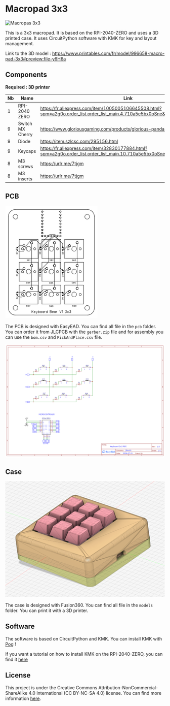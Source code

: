 # Macropad 3x3

![Macropas 3x3](assets/face.png "Macropad 3x3")

This is a 3x3 macropad. It is based on the RPI-2040-ZERO and uses a 3D printed case. It uses CircuitPython software with KMK for key and layout management.

Link to the 3D model : https://www.printables.com/fr/model/996658-macro-pad-3x3#preview:file-y6H6a

## Components

**Required : 3D printer**

| Nb  | Name             | Link                                                                                                                            |
| --- | ---------------- | ------------------------------------------------------------------------------------------------------------------------------- |
| 1   | RPI-2040 ZERO    | https://fr.aliexpress.com/item/1005005106645508.html?spm=a2g0o.order_list.order_list_main.4.710a5e5bx0oSne&gatewayAdapt=glo2fra |
| 9   | Switch MX Cherry | https://www.gloriousgaming.com/products/glorious-panda-mechanical-switches                                                      |
| 9   | Diode            | https://item.szlcsc.com/295156.html                                                                                             |
| 9   | Keycaps          | https://fr.aliexpress.com/item/32830177884.html?spm=a2g0o.order_list.order_list_main.10.710a5e5bx0oSne&gatewayAdapt=glo2fra     |
| 8   | M3 screws        | https://urlr.me/7tjgm                                                                                                           |
| 8   | M3 inserts       | https://urlr.me/7tjgm                                                                                                           |

## PCB

![PCB](assets/PCB.png "PCB")

The PCB is designed with EasyEAD. You can find all file in the `pcb` folder. You can order it from JLCPCB with the `gerber.zip` file and for assembly you can use the `bom.csv` and `PickAndPlace.csv` file.

![Schematic](assets/schematic_PCB.png "Schematic")

## Case

![Case](assets/case_3d.png "Case")

The case is designed with Fusion360. You can find all file in the `models` folder. You can print it with a 3D printer.

## Software

The software is based on CircuitPython and KMK. You can install KMK with [Pog](https://github.com/JanLunge/pog) !

If you want a tutorial on how to install KMK on the RPI-2040-ZERO, you can find it [here](https://youtu.be/758UmRS8oTs?t=1198)

## License

This project is under the Creative Commons Attribution-NonCommercial-ShareAlike 4.0 International (CC BY-NC-SA 4.0) license. You can find more information [here](https://creativecommons.org/licenses/by-nc-sa/4.0/).
